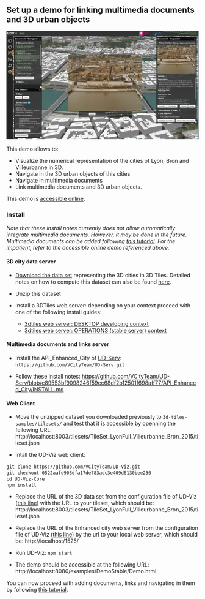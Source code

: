 ## Set up a demo for linking multimedia documents and 3D urban objects

![Documents Links example](Images/IHM-Screenshot.png)

This demo allows to:

* Visualize the numerical representation of the cities of Lyon, Bron and Villeurbanne in 3D.
* Navigate in the 3D urban objects of this cities
* Navigate in multimedia documents
* Link multimedia documents and 3D urban objects.

This demo is [accessible online](http://rict.liris.cnrs.fr/UDVDemo/UDV/UDV-Core/examples/DemoStable/Demo.html).

### Install

*Note that these install notes currently does not allow automatically integrate multimedia documents. However, it may be done in the future. Multimedia documents can be added following [this tutorial](https://github.com/VCityTeam/UD-Viz/blob/master/doc/UserDoc/ContributeData.md). For the impatient, refer to the accessible online demo referenced above.*

#### 3D city data server

* [Download the data set](https://doi.org/10.5281/zenodo.3606733) representing the 3D cities in 3D Tiles. Detailed notes on how to compute this dataset can also be found [here](../../Computations/ComputeLyonVilleurbanneBron3DTiles2015/Readme.md).

* Unzip this dataset

* Install a 3DTiles web server: depending on your context proceed with one of
the following install guides:
  * [3dtiles web server: DESKTOP developing context](../../ExternalComponents/3DTilesSamples/Install3dTilesNodeBasedWebServer.md)
   * [3dtiles web server: OPERATIONS (stable server) context](../../ExternalComponents/ApacheServer/InstallDebianApacheServer.md)

#### Multimedia documents and links server

* Install the API_Enhanced_City of  [UD-Serv](https://github.com/VCityTeam/UD-Serv): `https://github.com/VCityTeam/UD-Serv.git`

* Follow these install notes: https://github.com/VCityTeam/UD-Serv/blob/c89553bf9098246f59ec68df2b12501f698aff77/API_Enhanced_City/INSTALL.md

#### Web Client

* Move the unzipped dataset you downloaded previously to `3d-tiles-samples/tilesets/` and test that it is accessible by openning the following URL: http://localhost:8003/tilesets/TileSet_LyonFull_Villeurbanne_Bron_2015/tileset.json

* Intall the UD-Viz web client:

````
git clone https://github.com/VCityTeam/UD-Viz.git
git checkout 0522aafd908dfa17de783adc3e409d6130bee236
cd UD-Viz-Core
npm install
````

* Replace the URL of the 3D data set from the configuration file of UD-Viz ([this line](https://github.com/VCityTeam/UD-Viz/blob/0522aafd908dfa17de783adc3e409d6130bee236/UD-Viz-Core/examples/data/config/generalDemoConfig.json#L71)) with the URL to your tileset, which should be: http://localhost:8003/tilesets/TileSet_LyonFull_Villeurbanne_Bron_2015/tileset.json

* Replace the URL of the Enhanced city web server from the configuration file of UD-Viz ([this line](https://github.com/VCityTeam/UD-Viz/blob/0522aafd908dfa17de783adc3e409d6130bee236/UD-Viz-Core/examples/data/config/generalDemoConfig.json#L5)) by the url to your local web server, which should be: http://localhost/1525/

* Run UD-Viz: `npm start`

* The demo should be accessible at the following URL: http://localhost:8080/examples/DemoStable/Demo.html.

You can now proceed with adding documents, links and navigating in them by following [this tutorial](https://github.com/VCityTeam/UD-Viz/blob/master/doc/UserDoc/ContributeData.md).
